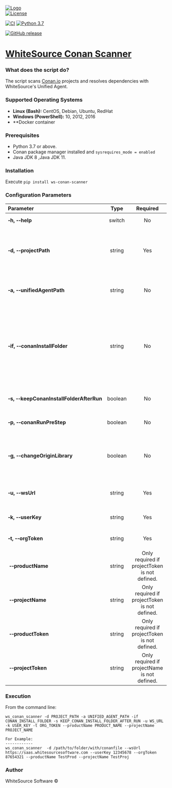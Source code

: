 [![Logo](https://whitesource-resources.s3.amazonaws.com/ws-sig-images/Whitesource_Logo_178x44.png)](https://www.whitesourcesoftware.com/)  
[![License](https://img.shields.io/badge/License-Apache%202.0-yellowgreen.svg)](https://opensource.org/licenses/Apache-2.0)

[![CI](https://github.com/whitesource-ps/ws-conan-scanner/actions/workflows/ci.yml/badge.svg)](https://github.com/whitesource-ps/ws-conan-scanner/actions/workflows/ci.yml)
[![Python 3.7](https://upload.wikimedia.org/wikipedia/commons/thumb/7/76/Blue_Python_3.7%2B_Shield_Badge.svg/86px-Blue_Python_3.7%2B_Shield_Badge.svg.png)](https://www.python.org/downloads/release/python-370/)

[![GitHub release](https://img.shields.io/github/v/release/whitesource-ps/ws-conan-scanner)](https://github.com/whitesource-ps/ws-conan-scanner/releases/latest)

# [WhiteSource Conan Scanner](https://github.com/whitesource-ps/ws-conan-scanner)

### What does the script do?
The script scans [Conan.io](https://docs.conan.io/en/latest/) projects and resolves dependencies with WhiteSource's Unified Agent.

### Supported Operating Systems
- **Linux (Bash):**	CentOS, Debian, Ubuntu, RedHat
- **Windows (PowerShell):**	10, 2012, 2016
- **Docker container

### Prerequisites
- Python 3.7 or above.
- Conan package manager installed and `sysrequires_mode = enabled`
- Java JDK 8 ,Java JDK 11.

### Installation
Execute `pip install ws-conan-scanner`

### Configuration Parameters

| Parameter | Type | Required | Default | Description |
| :--- | :---: | :---: | :---: | :--- |
| **&#x2011;h,&nbsp;&#x2011;&#x2011;help** | switch | No | |Show help and usage menu. |
| **&#x2011;d,&nbsp;&#x2011;&#x2011;projectPath** | string | Yes | |The full path directory which contains the `conanfile.txt` / `conanfile.py` path. |
| **&#x2011;a,&nbsp;&#x2011;&#x2011;unifiedAgentPath** | string | No |projectPath|The full path directory which contains the Unified Agent.|
| **&#x2011;if,&nbsp;&#x2011;&#x2011;conanInstallFolder** | string | No |projectPath |The folder where the installation of packages outputs the generator files with the information of dependencies. Format: `%Y%m%d%H%M%S%f` . |
| **&#x2011;s,&nbsp;&#x2011;&#x2011;keepConanInstallFolderAfterRun** | boolean | No | False |keeps the Conan install folder after run. |
| **&#x2011;p,&nbsp;&#x2011;&#x2011;conanRunPreStep** | boolean | No | False |Runs `conan install --build`. |
| **&#x2011;g,&nbsp;&#x2011;&#x2011;changeOriginLibrary** | boolean | No |False|Auto run of [Origin Library change](https://whitesource.atlassian.net/wiki/spaces/WD/pages/34013522/Changing+the+Origin+Library+for+Source+Files) for conan source libraries in Whitesource organization. |
| **&#x2011;u,&nbsp;&#x2011;&#x2011;wsUrl** | string | Yes | |The WhiteSource organization url.|
| **&#x2011;k,&nbsp;&#x2011;&#x2011;userKey** | string | Yes | |The user ( Product Admin ) key.|
| **&#x2011;t,&nbsp;&#x2011;&#x2011;orgToken** | string | Yes | |The organization token.|
| **&nbsp;&#x2011;&#x2011;productName** | string | Only required if projectToken is not defined. | |The product name.|
| **&nbsp;&#x2011;&#x2011;projectName** | string | Only required if projectToken is not defined.  | |The project name.|
| **&nbsp;&#x2011;&#x2011;productToken** | string | Only required if projectToken is not defined. | | The product token.|
| **&nbsp;&#x2011;&#x2011;projectToken** | string | Only required if projectName is not defined.  | |The project token.|

### Execution
From the command line:
```shell
ws_conan_scanner -d PROJECT_PATH -a UNIFIED_AGENT_PATH -if CONAN_INSTALL_FOLDER -s KEEP_CONAN_INSTALL_FOLDER_AFTER_RUN -u WS_URL -k USER_KEY -t ORG_TOKEN --productName PRODUCT_NAME --projectName PROJECT_NAME

For Example:
------------
ws_conan_scanner  -d /path/to/folder/with/conanfile --wsUrl https://saas.whitesourcesoftware.com --userKey 12345678 --orgToken 87654321 --productName TestProd --projectName TestProj
```

### Author
WhiteSource Software ©